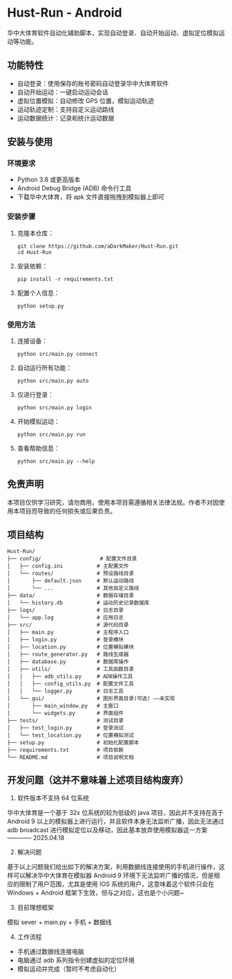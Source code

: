 # Hust-Run - Android

华中大体育软件自动化辅助脚本，实现自动登录、自动开始运动、虚拟定位模拟运动等功能。

## 功能特性

- 自动登录：使用保存的账号密码自动登录华中大体育软件
- 自动开始运动：一键启动运动会话
- 虚拟位置模拟：自动修改 GPS 位置，模拟运动轨迹
- 运动轨迹定制：支持自定义运动路线
- 运动数据统计：记录和统计运动数据

## 安装与使用

### 环境要求

- Python 3.8 或更高版本
- Android Debug Bridge (ADB) 命令行工具
- 下载华中大体育，将 apk 文件直接拖拽到模拟器上即可

### 安装步骤

1. 克隆本仓库：

   ```
   git clone https://github.com/aDarkMaker/Hust-Run.git
   cd Hust-Run
   ```

2. 安装依赖：

   ```
   pip install -r requirements.txt
   ```

3. 配置个人信息：
   ```
   python setup.py
   ```

### 使用方法

1. 连接设备：

   ```
   python src/main.py connect
   ```

2. 自动运行所有功能：

   ```
   python src/main.py auto
   ```

3. 仅进行登录：

   ```
   python src/main.py login
   ```

4. 开始模拟运动：

   ```
   python src/main.py run
   ```

5. 查看帮助信息：
   ```
   python src/main.py --help
   ```

## 免责声明

本项目仅供学习研究，请勿商用，使用本项目需遵循相关法律法规。作者不对因使用本项目而导致的任何损失或后果负责。

## 项目结构

```
Hust-Run/
├── config/                   # 配置文件目录
│   ├── config.ini           # 主配置文件
│   └── routes/              # 预设路线目录
│       ├── default.json     # 默认运动路线
│       └── ...              # 其他自定义路线
├── data/                    # 数据存储目录
│   └── history.db           # 运动历史记录数据库
├── logs/                    # 日志目录
│   └── app.log              # 应用日志
├── src/                     # 源代码目录
│   ├── main.py              # 主程序入口
│   ├── login.py             # 登录模块
│   ├── location.py          # 位置模拟模块
│   ├── route_generator.py   # 路线生成器
│   ├── database.py          # 数据库操作
│   ├── utils/               # 工具函数目录
│   │   ├── adb_utils.py     # ADB操作工具
│   │   ├── config_utils.py  # 配置文件工具
│   │   └── logger.py        # 日志工具
│   └── gui/                 # 图形界面目录(可选) ——未实现
│       ├── main_window.py   # 主窗口
│       └── widgets.py       # 界面组件
├── tests/                   # 测试目录
│   ├── test_login.py        # 登录测试
│   └── test_location.py     # 位置模拟测试
├── setup.py                 # 初始化配置脚本
├── requirements.txt         # 项目依赖
└── README.md                # 项目说明文档
```

## 开发问题（这并不意味着上述项目结构废弃）

1. 软件版本不支持 64 位系统

华中大体育是一个基于 32x 位系统的较为低级的 java 项目，因此并不支持在高于 Android 9 以上的模拟器上进行运行，并且软件本身无法监听广播，因此无法通过 adb broadcast 进行模拟定位以及移动，因此基本放弃使用模拟器这一方案 ———— 2025.04.18

2. 解决问题

基于以上问题我们给出如下的解决方案，利用数据线连接使用的手机进行操作，这样可以解决华中大体育在模拟器 Android 9 环境下无法监听广播的情况，但是相应的限制了用户范围，尤其是使用 IOS 系统的用户，这意味着这个软件只会在 Windows + Android 框架下生效，但与之对应，这也是个小问题~

3. 目前理想框架

模拟 sever + main.py + 手机 + 数据线

4. 工作流程

- 手机通过数据线连接电脑
- 电脑通过 adb 系列指令创建虚拟的定位环境
- 模拟运动并完成（暂时不考虑自动化）
